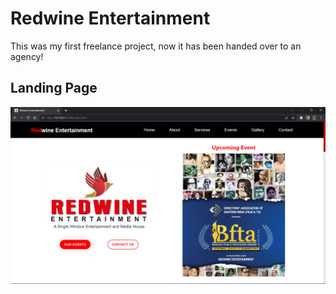# Redwine Entertainment

This was my first freelance project, now it has been handed over to an agency!

## Landing Page

![Landing Page](./Assets/Media/landing.png "Landing Page")
